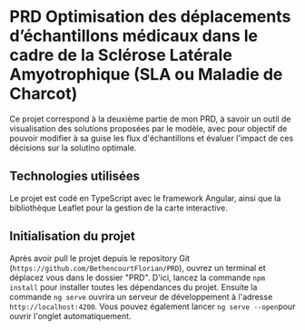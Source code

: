 # PRD  Optimisation des déplacements d’échantillons médicaux dans le cadre de la Sclérose Latérale Amyotrophique (SLA ou Maladie de Charcot)

Ce projet correspond à la deuxième partie de mon PRD, à savoir un outil de visualisation des solutions proposées par le modèle,
avec pour objectif de pouvoir modifier à sa guise les flux d'échantillons et évaluer l'impact de ces décisions sur la solutino optimale.

## Technologies utilisées

Le projet est codé en TypeScript avec le framework Angular, ainsi que la bibliothèque Leaflet pour la gestion de la carte interactive.

## Initialisation du projet

Après avoir pull le projet depuis le repository Git (`https://github.com/BethencourtFlorian/PRD`),
ouvrez un terminal et déplacez vous dans le dossier "PRD".
D'ici, lancez la commande `npm install` pour installer toutes les dépendances du projet.
Ensuite la commande `ng serve` ouvrira un serveur de développement à l'adresse `http://localhost:4200`.
Vous pouvez également lancer `ng serve --open`pour ouvrir l'onglet automatiquement.
